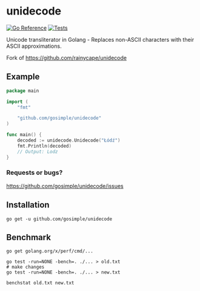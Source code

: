 # unidecode

[![Go Reference](https://pkg.go.dev/badge/github.com/gosimple/unidecode.svg)](https://pkg.go.dev/github.com/gosimple/unidecode)
[![Tests](https://github.com/gosimple/unidecode/actions/workflows/tests.yml/badge.svg)](https://github.com/gosimple/unidecode/actions/workflows/tests.yml)

Unicode transliterator in Golang - Replaces non-ASCII characters with their
ASCII approximations.

Fork of https://github.com/rainycape/unidecode

## Example

```go
package main

import (
	"fmt"

	"github.com/gosimple/unidecode"
)

func main() {
	decoded := unidecode.Unidecode("Łódź")
	fmt.Println(decoded)
	// Output: Lodz
}
```

### Requests or bugs?

<https://github.com/gosimple/unidecode/issues>

## Installation

```shell
go get -u github.com/gosimple/unidecode
```

## Benchmark

```shell
go get golang.org/x/perf/cmd/...

go test -run=NONE -bench=. ./... > old.txt
# make changes
go test -run=NONE -bench=. ./... > new.txt

benchstat old.txt new.txt
```
